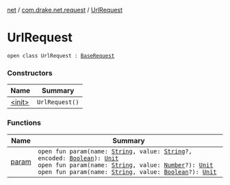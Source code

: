 [net](../../index.md) / [com.drake.net.request](../index.md) / [UrlRequest](./index.md)

# UrlRequest

`open class UrlRequest : `[`BaseRequest`](../-base-request/index.md)

### Constructors

| Name | Summary |
|---|---|
| [&lt;init&gt;](-init-.md) | `UrlRequest()` |

### Functions

| Name | Summary |
|---|---|
| [param](param.md) | `open fun param(name: `[`String`](https://kotlinlang.org/api/latest/jvm/stdlib/kotlin/-string/index.html)`, value: `[`String`](https://kotlinlang.org/api/latest/jvm/stdlib/kotlin/-string/index.html)`?, encoded: `[`Boolean`](https://kotlinlang.org/api/latest/jvm/stdlib/kotlin/-boolean/index.html)`): `[`Unit`](https://kotlinlang.org/api/latest/jvm/stdlib/kotlin/-unit/index.html)<br>`open fun param(name: `[`String`](https://kotlinlang.org/api/latest/jvm/stdlib/kotlin/-string/index.html)`, value: `[`Number`](https://kotlinlang.org/api/latest/jvm/stdlib/kotlin/-number/index.html)`?): `[`Unit`](https://kotlinlang.org/api/latest/jvm/stdlib/kotlin/-unit/index.html)<br>`open fun param(name: `[`String`](https://kotlinlang.org/api/latest/jvm/stdlib/kotlin/-string/index.html)`, value: `[`Boolean`](https://kotlinlang.org/api/latest/jvm/stdlib/kotlin/-boolean/index.html)`?): `[`Unit`](https://kotlinlang.org/api/latest/jvm/stdlib/kotlin/-unit/index.html) |
